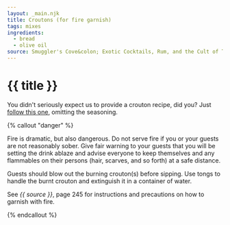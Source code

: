 ```yaml
---
layout: _main.njk
title: Croutons (for fire garnish)
tags: mixes
ingredients:
  - bread
  - olive oil
source: Smuggler's Cove&colon; Exotic Cocktails, Rum, and the Cult of Tiki
---
```


<!-- markdownlint-disable MD025 -->
# {{ title }}
<!-- markdownlint-disable MD025 -->

You didn't seriously expect us to provide a crouton recipe, did you? Just <a href="https://www.seriouseats.com/best-crouton-recipe-8668910" target="_blank" rel="external noopener">follow this one</a>, omitting the seasoning.

<!-- markdownlint-disable MD012 -->
{% callout "danger" %}
<!-- markdownlint-enable MD012 -->

  Fire is dramatic, but also dangerous. Do not serve fire if you or your guests are not reasonably sober. Give fair warning to your guests that you will be setting the drink ablaze and advise everyone to keep themselves and any flammables on their persons (hair, scarves, and so forth) at a safe distance.

  Guests should blow out the burning crouton(s) before sipping. Use tongs to handle the burnt crouton and extinguish it in a container of water.

  See <cite>{{ source }}</cite>, page 245 for instructions and precautions on how to garnish with fire.

{% endcallout %}
